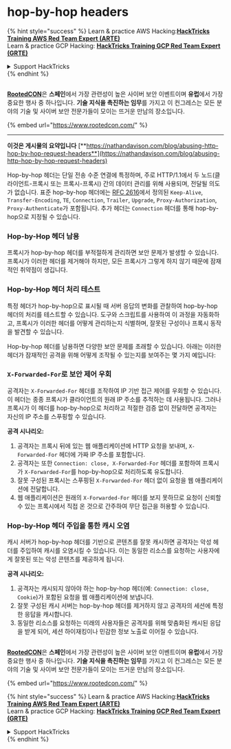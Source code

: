 # hop-by-hop headers

{% hint style="success" %}
Learn & practice AWS Hacking:<img src="../.gitbook/assets/arte.png" alt="" data-size="line">[**HackTricks Training AWS Red Team Expert (ARTE)**](https://training.hacktricks.xyz/courses/arte)<img src="../.gitbook/assets/arte.png" alt="" data-size="line">\
Learn & practice GCP Hacking: <img src="../.gitbook/assets/grte.png" alt="" data-size="line">[**HackTricks Training GCP Red Team Expert (GRTE)**<img src="../.gitbook/assets/grte.png" alt="" data-size="line">](https://training.hacktricks.xyz/courses/grte)

<details>

<summary>Support HackTricks</summary>

* Check the [**subscription plans**](https://github.com/sponsors/carlospolop)!
* **Join the** 💬 [**Discord group**](https://discord.gg/hRep4RUj7f) or the [**telegram group**](https://t.me/peass) or **follow** us on **Twitter** 🐦 [**@hacktricks\_live**](https://twitter.com/hacktricks\_live)**.**
* **Share hacking tricks by submitting PRs to the** [**HackTricks**](https://github.com/carlospolop/hacktricks) and [**HackTricks Cloud**](https://github.com/carlospolop/hacktricks-cloud) github repos.

</details>
{% endhint %}

<figure><img src="https://files.gitbook.com/v0/b/gitbook-x-prod.appspot.com/o/spaces%2F-L_2uGJGU7AVNRcqRvEi%2Fuploads%2FelPCTwoecVdnsfjxCZtN%2Fimage.png?alt=media&#x26;token=9ee4ff3e-92dc-471c-abfe-1c25e446a6ed" alt=""><figcaption></figcaption></figure>

[**RootedCON**](https://www.rootedcon.com/)은 **스페인**에서 가장 관련성이 높은 사이버 보안 이벤트이며 **유럽**에서 가장 중요한 행사 중 하나입니다. **기술 지식을 촉진하는 임무**를 가지고 이 컨그레스는 모든 분야의 기술 및 사이버 보안 전문가들이 모이는 뜨거운 만남의 장소입니다.

{% embed url="https://www.rootedcon.com/" %}

***

**이것은 게시물의 요약입니다** [**https://nathandavison.com/blog/abusing-http-hop-by-hop-request-headers**](https://nathandavison.com/blog/abusing-http-hop-by-hop-request-headers)

Hop-by-hop 헤더는 단일 전송 수준 연결에 특정하며, 주로 HTTP/1.1에서 두 노드(클라이언트-프록시 또는 프록시-프록시) 간의 데이터 관리를 위해 사용되며, 전달될 의도가 없습니다. 표준 hop-by-hop 헤더에는 [RFC 2616](https://tools.ietf.org/html/rfc2616#section-13.5.1)에서 정의된 `Keep-Alive`, `Transfer-Encoding`, `TE`, `Connection`, `Trailer`, `Upgrade`, `Proxy-Authorization`, `Proxy-Authenticate`가 포함됩니다. 추가 헤더는 `Connection` 헤더를 통해 hop-by-hop으로 지정될 수 있습니다.

### Hop-by-Hop 헤더 남용

프록시가 hop-by-hop 헤더를 부적절하게 관리하면 보안 문제가 발생할 수 있습니다. 프록시가 이러한 헤더를 제거해야 하지만, 모든 프록시가 그렇게 하지 않기 때문에 잠재적인 취약점이 생깁니다.

### Hop-by-Hop 헤더 처리 테스트

특정 헤더가 hop-by-hop으로 표시될 때 서버 응답의 변화를 관찰하여 hop-by-hop 헤더의 처리를 테스트할 수 있습니다. 도구와 스크립트를 사용하여 이 과정을 자동화하고, 프록시가 이러한 헤더를 어떻게 관리하는지 식별하며, 잘못된 구성이나 프록시 동작을 발견할 수 있습니다.

Hop-by-hop 헤더를 남용하면 다양한 보안 문제를 초래할 수 있습니다. 아래는 이러한 헤더가 잠재적인 공격을 위해 어떻게 조작될 수 있는지를 보여주는 몇 가지 예입니다:

### `X-Forwarded-For`로 보안 제어 우회

공격자는 `X-Forwarded-For` 헤더를 조작하여 IP 기반 접근 제어를 우회할 수 있습니다. 이 헤더는 종종 프록시가 클라이언트의 원래 IP 주소를 추적하는 데 사용됩니다. 그러나 프록시가 이 헤더를 hop-by-hop으로 처리하고 적절한 검증 없이 전달하면 공격자는 자신의 IP 주소를 스푸핑할 수 있습니다.

**공격 시나리오:**

1. 공격자는 프록시 뒤에 있는 웹 애플리케이션에 HTTP 요청을 보내며, `X-Forwarded-For` 헤더에 가짜 IP 주소를 포함합니다.
2. 공격자는 또한 `Connection: close, X-Forwarded-For` 헤더를 포함하여 프록시가 `X-Forwarded-For`를 hop-by-hop으로 처리하도록 유도합니다.
3. 잘못 구성된 프록시는 스푸핑된 `X-Forwarded-For` 헤더 없이 요청을 웹 애플리케이션에 전달합니다.
4. 웹 애플리케이션은 원래의 `X-Forwarded-For` 헤더를 보지 못하므로 요청이 신뢰할 수 있는 프록시에서 직접 온 것으로 간주하여 무단 접근을 허용할 수 있습니다.

### Hop-by-Hop 헤더 주입을 통한 캐시 오염

캐시 서버가 hop-by-hop 헤더를 기반으로 콘텐츠를 잘못 캐시하면 공격자는 악성 헤더를 주입하여 캐시를 오염시킬 수 있습니다. 이는 동일한 리소스를 요청하는 사용자에게 잘못된 또는 악성 콘텐츠를 제공하게 됩니다.

**공격 시나리오:**

1. 공격자는 캐시되지 않아야 하는 hop-by-hop 헤더(예: `Connection: close, Cookie`)가 포함된 요청을 웹 애플리케이션에 보냅니다.
2. 잘못 구성된 캐시 서버는 hop-by-hop 헤더를 제거하지 않고 공격자의 세션에 특정한 응답을 캐시합니다.
3. 동일한 리소스를 요청하는 미래의 사용자들은 공격자를 위해 맞춤화된 캐시된 응답을 받게 되어, 세션 하이재킹이나 민감한 정보 노출로 이어질 수 있습니다.

<figure><img src="https://files.gitbook.com/v0/b/gitbook-x-prod.appspot.com/o/spaces%2F-L_2uGJGU7AVNRcqRvEi%2Fuploads%2FelPCTwoecVdnsfjxCZtN%2Fimage.png?alt=media&#x26;token=9ee4ff3e-92dc-471c-abfe-1c25e446a6ed" alt=""><figcaption></figcaption></figure>

[**RootedCON**](https://www.rootedcon.com/)은 **스페인**에서 가장 관련성이 높은 사이버 보안 이벤트이며 **유럽**에서 가장 중요한 행사 중 하나입니다. **기술 지식을 촉진하는 임무**를 가지고 이 컨그레스는 모든 분야의 기술 및 사이버 보안 전문가들이 모이는 뜨거운 만남의 장소입니다.

{% embed url="https://www.rootedcon.com/" %}

{% hint style="success" %}
Learn & practice AWS Hacking:<img src="../.gitbook/assets/arte.png" alt="" data-size="line">[**HackTricks Training AWS Red Team Expert (ARTE)**](https://training.hacktricks.xyz/courses/arte)<img src="../.gitbook/assets/arte.png" alt="" data-size="line">\
Learn & practice GCP Hacking: <img src="../.gitbook/assets/grte.png" alt="" data-size="line">[**HackTricks Training GCP Red Team Expert (GRTE)**<img src="../.gitbook/assets/grte.png" alt="" data-size="line">](https://training.hacktricks.xyz/courses/grte)

<details>

<summary>Support HackTricks</summary>

* Check the [**subscription plans**](https://github.com/sponsors/carlospolop)!
* **Join the** 💬 [**Discord group**](https://discord.gg/hRep4RUj7f) or the [**telegram group**](https://t.me/peass) or **follow** us on **Twitter** 🐦 [**@hacktricks\_live**](https://twitter.com/hacktricks\_live)**.**
* **Share hacking tricks by submitting PRs to the** [**HackTricks**](https://github.com/carlospolop/hacktricks) and [**HackTricks Cloud**](https://github.com/carlospolop/hacktricks-cloud) github repos.

</details>
{% endhint %}
